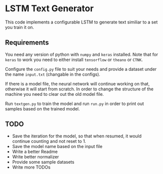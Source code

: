 # LSTM Text Generator

This code implements a configurable LSTM to generate text similiar to a set you train it on.

## Requirements

You need any version of python with `numpy` and `keras` installed. Note that for `keras` to work you need to either install `tensorflow` or `theano` or `CTNK`.

Configure the `config.py` file to suit your needs and provide a dataset under the name `input.txt` (changable in the configs).

If there is a model file, the neural network will continue working on that, otherwise it will start from scratch. In order to change the structure of the machine you need to clear out the old model file.

Run `textgen.py` to train the model and run `run.py` in order to print out samples based on the trained model.

## TODO
* Save the iteration for the model, so that when resumed, it would continue counting and not reset to 1.
* Save the model name based on the input file
* Write a better Readme
* Write better normalizer
* Provide some sample datasets
* Write more TODOs
